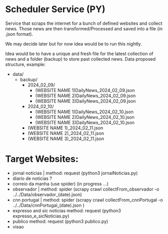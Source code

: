 # Scheduler Service (PY)

Service that scraps the internet for a bunch of defined websites and collect news. Those news are then transformed/Processed and saved into a file (in .json format).

We may decide later but for now idea would be to run this nightly.

Idea would be to have a unique and fresh file for the latest collection of news and a folder (backup) to store past collected news.
Data proposed structure, example:
- data/
    - backup/
        - 2024_02_09/
            - (WEBSITE NAME 1)DailyNews_2024_02_09.json
            - (WEBSITE NAME 2)DailyNews_2024_02_09.json
            - (WEBSITE NAME 3)DailyNews_2024_02_09.json
        - 2024_02_10/
            - (WEBSITE NAME 1)DailyNews_2024_02_10.json
            - (WEBSITE NAME 2)DailyNews_2024_02_10.json
            - (WEBSITE NAME 3)DailyNews_2024_02_10.json
        - (WEBSITE NAME 1)_2024_02_11.json
        - (WEBSITE NAME 2)_2024_02_11.json
        - (WEBSITE NAME 3)_2024_02_11.json

# Target Websites:
- jornal noticias | method: request (python3 jornalNoticias.py)
- diario de noticias ?
- correio da manha (use spider) (in progress ...) 
- observador | method: spider (scrapy crawl collectFrom_observador -o ../../Data/observador_(date).json)
- cnn portugal | method: spider (scrapy crawl collectFrom_cnnPortugal -o ../../Data/cnnPortugal_(date).json )
- expresso and sic noticias method: request (python3 expresso_e_sicNoticias.py)
- publico method: request (python3 publico.py)
- visao
